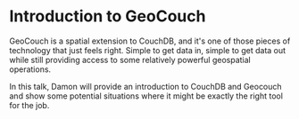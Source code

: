 # Introduction to GeoCouch

GeoCouch is a spatial extension to CouchDB, and it's one of those pieces of technology that just feels right. Simple to get data in, simple to get data out while still providing access to some relatively powerful geospatial operations.

In this talk, Damon will provide an introduction to CouchDB and Geocouch and show some potential situations where it might be exactly the right tool for the job.